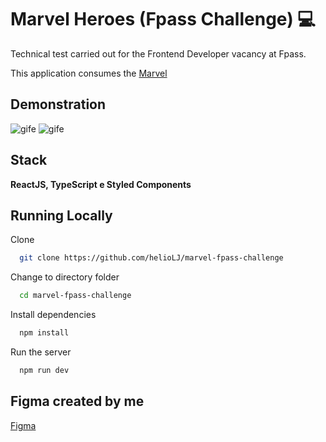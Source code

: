 # Marvel Heroes (Fpass Challenge) 💻

Technical test carried out for the Frontend Developer vacancy at Fpass.

This application consumes the [Marvel](https://developer.marvel.com/)

## Demonstration

![gife](https://media2.giphy.com/media/v1.Y2lkPTc5MGI3NjExNG5mb3NsNzN4NmFobml6cjc3YWNidXB1bDgxZmttZ241czB5OTA5aiZlcD12MV9pbnRlcm5hbF9naWZfYnlfaWQmY3Q9Zw/adFtFJA805HAeGX4LW/giphy.gif)
![gife](https://media.giphy.com/media/v1.Y2lkPTc5MGI3NjExNG5mb3NsNzN4NmFobml6cjc3YWNidXB1bDgxZmttZ241czB5OTA5aiZlcD12MV9pbnRlcm5hbF9naWZfYnlfaWQmY3Q9Zw/adFtFJA805HAeGX4LW/giphy.gif)

## Stack


**ReactJS, TypeScript e Styled Components**


## Running Locally

Clone

```bash
  git clone https://github.com/helioLJ/marvel-fpass-challenge
```

Change to directory folder

```bash
  cd marvel-fpass-challenge
```

Install dependencies

```bash
  npm install
```

Run the server

```bash
  npm run dev
```


## Figma created by me


[Figma](https://www.figma.com/file/J2ug4GCWxlesZQwdEVRWVB/Marvel-Fpass-Challenge?type=design&node-id=16%3A303&mode=design&t=JIW8BsOnlHzf0gae-1)


